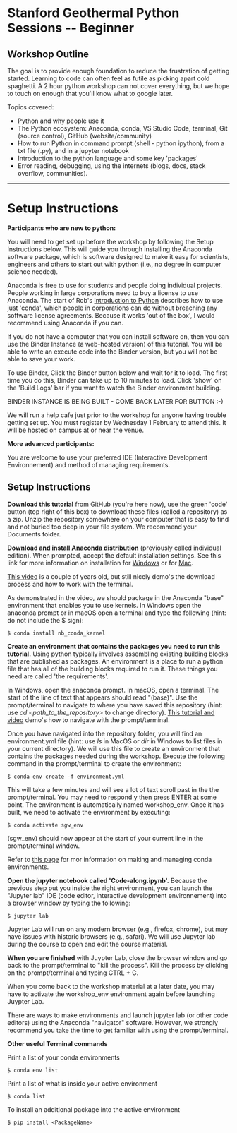 # Stanford Geothermal Python Sessions -- Beginner

## Workshop Outline

The goal is to provide enough foundation to reduce the frustration of getting started. Learning to code can often feel as futile as picking apart cold spaghetti. A 2 hour python workshop can not cover everything, but we hope to touch on enough that you'll know what to google later. 

Topics covered:
- Python and why people use it
- The Python ecosystem: Anaconda, conda, VS Studio Code, terminal, Git (source control), GitHub (website/community)
- How to run Python in command prompt (shell - python ipython), from a txt file (.py), and in a jupyter notebook
- Introduction to the python language and some key 'packages'
- Error reading, debugging, using the internets (blogs, docs, stack overflow, communities).

***
# Setup Instructions

__Participants who are new to python:__

You will need to get set up before the workshop by following the Setup Instructions below. This will guide you through installing the Anaconda software package, which is software designed to make it easy for scientists, engineers and others to start out with python (i.e., no degree in computer science needed).

Anaconda is free to use for students and people doing individual projects. People working in large corporations need to buy a license to use Anaconda. The start of Rob's [introduction to Python](https://www.youtube.com/watch?v=wF9ZlPOCwIc&t=193s) describes how to use just 'conda', which people in corporations can do without breaching any software license agreements. Because it works 'out of the box', I would recommend using Anaconda if you can. 

If you do not have a computer that you can install software on, then you can use the Binder Instance (a web-hosted version) of this tutorial. You will be able to write an execute code into the Binder version, but you will not be able to save your work.  
    
To use Binder, Click the Binder button below and wait for it to load. The first time you do this, Binder can take up to 10 minutes to load. Click 'show' on the 'Build Logs' bar if you want to watch the Binder environment building. 

BINDER INSTANCE IS BEING BUILT - COME BACK LATER FOR BUTTON :-)

We will run a help cafe just prior to the workshop for anyone having trouble getting set up. You must register by Wednesday 1 February to attend this. It will be hosted on campus at or near the venue. 

__More advanced participants:__

You are welcome to use your preferred IDE (Interactive Development Environnement) and method of managing requirements. 

## Setup Instructions

__Download this tutorial__ from GitHub (you're here now), use the green 'code' button (top right of this box) to download these files (called a repository) as a zip. Unzip the repository somewhere on your computer that is easy to find and not buried too deep in your file system. We recommend your Documents folder.

__Download and install [Anaconda distribution](https://www.anaconda.com/products/distribution)__ (previously called individual edition). When prompted, accept the default installation settings. See this link for more information on installation for [Windows](https://docs.anaconda.com/anaconda/install/windows/) or for [Mac](https://docs.anaconda.com/anaconda/install/mac-os/).

[This video](https://www.youtube.com/watch?v=FdatS_NKVrM) is a couple of years old, but still nicely demo's the download process and how to work with the terminal. 

As demonstrated in the video, we should package in the Anaconda "base" environment that enables you to use kernels. In Windows open the anaconda prompt or in macOS open a terminal and type the following (hint: do not include the $ sign): 

    $ conda install nb_conda_kernel

__Create an environment that contains the packages you need to run this tutorial.__ Using python typically involves assembling existing building blocks that are published as packages. An environment is a place to run a python file that has all of the building blocks required to run it. These things you need are called 'the requirements'.

In Windows, open the anaconda prompt. In macOS, open a terminal. The start of the line of text that appears should read "(base)". Use the prompt/terminal to navigate to where you have saved this repository (hint: use _cd \<path_to_the_repository\>_ to change directory). [This tutorial and video](https://medium.com/geekculture/basic-bash-commands-c54933183c89) demo's how to navigate with the prompt/terminal.
 
Once you have navigated into the repository folder, you will find an environment.yml file (hint: use _ls_ in MacOS or _dir_ in Windows to list files in your current directory). We will use this file to create an environment that contains the packages needed during the workshop. Execute the following command in the prompt/terminal to create the environment:
 
    $ conda env create -f environment.yml
 
This will take a few minutes and will see a lot of text scroll past in the the prompt/terminal. You may need to respond y then press ENTER at some point. The environment is automatically named workshop_env. Once it has built, we need to activate the environment by executing:
 
    $ conda activate sgw_env
 
\(sgw_env\) should now appear at the start of your current line in the prompt/terminal window.

Refer to [this page](https://conda.io/projects/conda/en/latest/user-guide/tasks/manage-environments.html) for mor information on making and managing conda environments. 

__Open the jupyter notebook called 'Code-along.ipynb'.__ Because the previous step put you inside the right environment, you can launch the "Jupyter lab" IDE (code editor, interactive development environnement) into a browser window by typing the following:

    $ jupyter lab
 
Jupyter Lab will run on any modern browser (e.g., firefox, chrome), but may have issues with historic browsers (e.g., safari). We will use Jupyter lab during the course to open and edit the course material.

__When you are finished__ with Juypter Lab, close the browser window and go back to the prompt/terminal to "kill the process". Kill the process by clicking on the prompt/terminal and typing CTRL + C.

When you come back to the workshop material at a later date, you may have to activate the workshop_env environment again before launching Juypter Lab.

There are ways to make environments and launch jupyter lab (or other code editors) using the Anaconda "navigator" software. However, we strongly recommend you take the time to get familiar with using the prompt/terminal. 
 
 
**Other useful Terminal commands**
 
Print a list of your conda environments
  
    $ conda env list
 
Print a list of what is inside your active environment
  
    $ conda list

To install an additional package into the active environment

    $ pip install <PackageName>


 

 
